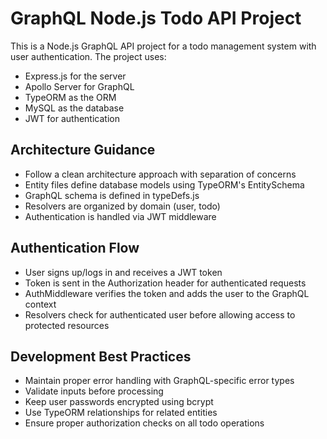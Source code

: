 <!-- Use this file to provide workspace-specific custom instructions to Copilot. For more details, visit https://code.visualstudio.com/docs/copilot/copilot-customization#_use-a-githubcopilotinstructionsmd-file -->

# GraphQL Node.js Todo API Project

This is a Node.js GraphQL API project for a todo management system with user authentication. The project uses:

-   Express.js for the server
-   Apollo Server for GraphQL
-   TypeORM as the ORM
-   MySQL as the database
-   JWT for authentication

## Architecture Guidance

-   Follow a clean architecture approach with separation of concerns
-   Entity files define database models using TypeORM's EntitySchema
-   GraphQL schema is defined in typeDefs.js
-   Resolvers are organized by domain (user, todo)
-   Authentication is handled via JWT middleware

## Authentication Flow

-   User signs up/logs in and receives a JWT token
-   Token is sent in the Authorization header for authenticated requests
-   AuthMiddleware verifies the token and adds the user to the GraphQL context
-   Resolvers check for authenticated user before allowing access to protected resources

## Development Best Practices

-   Maintain proper error handling with GraphQL-specific error types
-   Validate inputs before processing
-   Keep user passwords encrypted using bcrypt
-   Use TypeORM relationships for related entities
-   Ensure proper authorization checks on all todo operations
